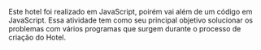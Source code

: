 Este hotel foi realizado em JavaScript, poirém vai além de um código em JavaScript.
Essa atividade tem como seu principal objetivo solucionar os problemas com vários programas que surgem durante o processo de criação do Hotel.
